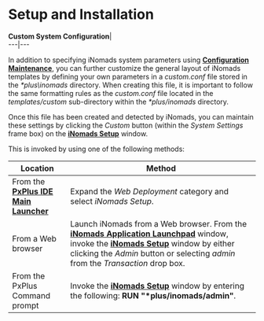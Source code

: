 # Setup and Installation

**Custom System Configuration**|   
---|---  
  
In addition to specifying iNomads system parameters using **[Configuration Maintenance](System%20Configuration.md)**, you can further customize the general layout of iNomads templates by defining your own parameters in a _custom.conf_ file stored in the _*plus\inomads_ directory. When creating this file, it is important to follow the same formatting rules as the _custom.conf_ file located in the _templates/custom_ sub-directory within the _*plus/inomads_ directory.

Once this file has been created and detected by iNomads, you can maintain these settings by clicking the _Custom_ button (within the _System Settings_ frame box) on the **[iNomads Setup](iNomads%20Setup.md)** window.

This is invoked by using one of the following methods:

**Location** |  **Method**  
---|---  
From the **[PxPlus IDE Main Launcher](../PxPlus%20IDE/IDE%20Main%20Launcher.md)** |  Expand the _Web Deployment_ category and select _iNomads Setup_.  
From a Web browser |  Launch iNomads from a Web browser. From the **[iNomads Application Launchpad](iNOMADS%20Application%20Launchpad.md)** window, invoke the **[iNomads Setup](iNomads%20Setup.md)** window by either clicking the _Admin_ button or selecting _admin_ from the _Transaction_ drop box.  
From the PxPlus Command prompt |  Invoke the **[iNomads Setup](iNomads%20Setup.md)** window by entering the following: **RUN "*plus/inomads/admin"**.
